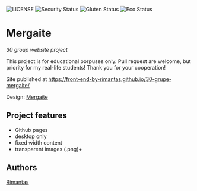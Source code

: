 ![LICENSE](https://img.shields.io/badge/license-MIT-blue.svg?style=flat-square)
![Security Status](https://img.shields.io/security-headers?label=Security&url=https%3A%2F%2Fgithub.com&style=flat-square)
![Gluten Status](https://img.shields.io/badge/Gluten-Free-green.svg)
![Eco Status](https://img.shields.io/badge/ECO-Friendly-green.svg)

# Mergaite 

_30 group website project_

This project is for educational porpuses only. Pull request are welcome, but priority for my real-life students! Thank you for your cooperation!

Site published at https://front-end-by-rimantas.github.io/30-grupe-mergaite/

Design: [Mergaite](https://cdn.discordapp.com/attachments/850245533838868480/850246211415834634/unknown.png)

## Project features

- Github pages
- desktop only
- fixed width content
- transparent images (.png)+


## Authors

[Rimantas](https://githubgcom/belauzas)  



